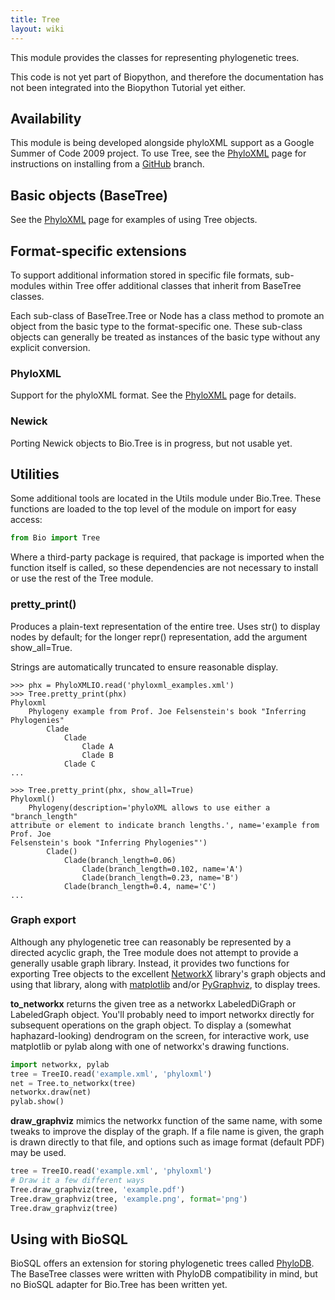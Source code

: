 ```yaml
---
title: Tree
layout: wiki
---
```


This module provides the classes for representing phylogenetic trees.

This code is not yet part of Biopython, and therefore the documentation
has not been integrated into the Biopython Tutorial yet either.

Availability
------------

This module is being developed alongside phyloXML support as a Google
Summer of Code 2009 project. To use Tree, see the
[PhyloXML](PhyloXML "wikilink") page for instructions on installing from
a [GitHub](GitUsage "wikilink") branch.

Basic objects (BaseTree)
------------------------

See the [PhyloXML](PhyloXML "wikilink") page for examples of using Tree
objects.

Format-specific extensions
--------------------------

To support additional information stored in specific file formats,
sub-modules within Tree offer additional classes that inherit from
BaseTree classes.

Each sub-class of BaseTree.Tree or Node has a class method to promote an
object from the basic type to the format-specific one. These sub-class
objects can generally be treated as instances of the basic type without
any explicit conversion.

### PhyloXML

Support for the phyloXML format. See the [PhyloXML](PhyloXML "wikilink")
page for details.

### Newick

Porting Newick objects to Bio.Tree is in progress, but not usable yet.

Utilities
---------

Some additional tools are located in the Utils module under Bio.Tree.
These functions are loaded to the top level of the module on import for
easy access:

``` python
from Bio import Tree
```

Where a third-party package is required, that package is imported when
the function itself is called, so these dependencies are not necessary
to install or use the rest of the Tree module.

### pretty\_print()

Produces a plain-text representation of the entire tree. Uses str() to
display nodes by default; for the longer repr() representation, add the
argument show\_all=True.

Strings are automatically truncated to ensure reasonable display.

    >>> phx = PhyloXMLIO.read('phyloxml_examples.xml')
    >>> Tree.pretty_print(phx)
    Phyloxml
        Phylogeny example from Prof. Joe Felsenstein's book "Inferring Phylogenies"
            Clade
                Clade
                    Clade A
                    Clade B
                Clade C
    ...

    >>> Tree.pretty_print(phx, show_all=True)
    Phyloxml()
        Phylogeny(description='phyloXML allows to use either a "branch_length"
    attribute or element to indicate branch lengths.', name='example from Prof. Joe
    Felsenstein's book "Inferring Phylogenies"')
            Clade()
                Clade(branch_length=0.06)
                    Clade(branch_length=0.102, name='A')
                    Clade(branch_length=0.23, name='B')
                Clade(branch_length=0.4, name='C')
    ...

### Graph export

Although any phylogenetic tree can reasonably be represented by a
directed acyclic graph, the Tree module does not attempt to provide a
generally usable graph library. Instead, it provides two functions for
exporting Tree objects to the excellent
[NetworkX](http://networkx.lanl.gov/) library's graph objects and using
that library, along with
[matplotlib](http://matplotlib.sourceforge.net/) and/or
[PyGraphviz](http://networkx.lanl.gov/pygraphviz/), to display trees.

**to\_networkx** returns the given tree as a networkx LabeledDiGraph or
LabeledGraph object. You'll probably need to import networkx directly
for subsequent operations on the graph object. To display a (somewhat
haphazard-looking) dendrogram on the screen, for interactive work, use
matplotlib or pylab along with one of networkx's drawing functions.

``` python
import networkx, pylab
tree = TreeIO.read('example.xml', 'phyloxml')
net = Tree.to_networkx(tree)
networkx.draw(net)
pylab.show()
```

**draw\_graphviz** mimics the networkx function of the same name, with
some tweaks to improve the display of the graph. If a file name is
given, the graph is drawn directly to that file, and options such as
image format (default PDF) may be used.

``` python
tree = TreeIO.read('example.xml', 'phyloxml')
# Draw it a few different ways
Tree.draw_graphviz(tree, 'example.pdf')
Tree.draw_graphviz(tree, 'example.png', format='png')
Tree.draw_graphviz(tree)
```

Using with BioSQL
-----------------

BioSQL offers an extension for storing phylogenetic trees called
[PhyloDB](http://biosql.org/wiki/Extensions). The BaseTree classes were
written with PhyloDB compatibility in mind, but no BioSQL adapter for
Bio.Tree has been written yet.
